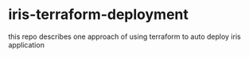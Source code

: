 # iris-terraform-deployment
this repo describes one approach of using terraform to auto deploy iris application
